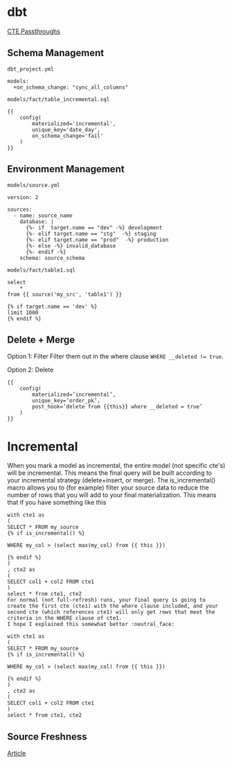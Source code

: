 # dbt
[CTE Passthroughs](https://discourse.getdbt.com/t/ctes-are-passthroughs-some-research/155/3)

## Schema Management

`dbt_project.yml`
```
models:
  +on_schema_change: "sync_all_columns"
```

`models/fact/table_incremental.sql`
```
{{
    config(
        materialized='incremental',
        unique_key='date_day',
        on_schema_change='fail'
    )
}}
```

## Environment Management
`models/source.yml`
```
version: 2
 
sources:
  - name: source_name 
    database: |
      {%- if  target.name == "dev" -%} development
      {%- elif target.name == "stg"  -%} staging
      {%- elif target.name == "prod"  -%} production
      {%- else -%} invalid_database
      {%- endif -%}
    schema: source_schema
```

`models/fact/table1.sql`
```
select
    *
from {{ source('my_src', 'table1') }}

{% if target.name == 'dev' %}
limit 1000
{% endif %}
```

## Delete + Merge
Option 1: Filter
Filter them out in the where clause `WHERE __deleted != true`.

Option 2: Delete
```
{{
    config(
        materialized=’incremental’,
        unique_key=’order_pk’,
        post_hook=’delete from {{this}} where __deleted = true’
    )
}}
``` 


# Incremental 

When you mark a model as incremental, the entire model (not specific cte's) will be incremental. This means the final query will be built according to your incremental strategy (delete+insert, or merge).
The is_incremental() macro allows you to (for example) filter your source data to reduce the number of rows that you will add to your final materialization.
This means that if you have something like this
```
with cte1 as
(
SELECT * FROM my_source
{% if is_incremental() %}

WHERE my_col > (select max(my_col) from {{ this }})

{% endif %}
)
, cte2 as 
(
SELECT col1 + col2 FROM cte1
)
select * from cte1, cte2
For normal (not full-refresh) runs, your final query is going to create the first cte (cte1) with the where clause included, and your second cte (which references cte1) will only get rows that meet the criteria in the WHERE clause of cte1.
I hope I explained this somewhat better :neutral_face:

with cte1 as
(
SELECT * FROM my_source
{% if is_incremental() %}

WHERE my_col > (select max(my_col) from {{ this }})

{% endif %}
)
, cte2 as 
(
SELECT col1 + col2 FROM cte1
)
select * from cte1, cte2
```

## Source Freshness
[Article](https://www.datafold.com/blog/dbt-source-freshness)